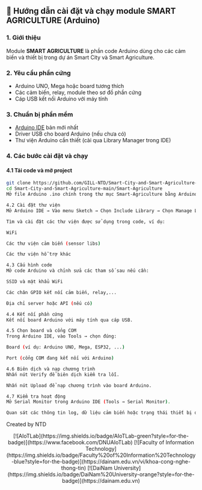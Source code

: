 ## 🚀 Hướng dẫn cài đặt và chạy module **SMART AGRICULTURE (Arduino)**

### 1. Giới thiệu

Module **SMART AGRICULTURE** là phần code Arduino dùng cho các cảm biến và thiết bị trong dự án Smart City và Smart Agriculture.

### 2. Yêu cầu phần cứng

- Arduino UNO, Mega hoặc board tương thích
- Các cảm biến, relay, module theo sơ đồ phần cứng
- Cáp USB kết nối Arduino với máy tính

### 3. Chuẩn bị phần mềm

- [Arduino IDE](https://www.arduino.cc/en/software) bản mới nhất
- Driver USB cho board Arduino (nếu chưa có)
- Thư viện Arduino cần thiết (cài qua Library Manager trong IDE)

### 4. Các bước cài đặt và chạy

#### 4.1 Tải code và mở project

```bash
git clone https://github.com/GILL-NTD/Smart-City-and-Smart-Agriculture-main.git
cd Smart-City-and-Smart-Agriculture-main/Smart-Agriculture
Mở file Arduino .ino chính trong thư mục Smart-Agriculture bằng Arduino IDE.

4.2 Cài đặt thư viện
Mở Arduino IDE → Vào menu Sketch → Chọn Include Library → Chọn Manage Libraries...

Tìm và cài đặt các thư viện được sử dụng trong code, ví dụ:

WiFi

Các thư viện cảm biến (sensor libs)

Các thư viện hỗ trợ khác

4.3 Cấu hình code
Mở code Arduino và chỉnh sửa các tham số sau nếu cần:

SSID và mật khẩu WiFi

Các chân GPIO kết nối cảm biến, relay,...

Địa chỉ server hoặc API (nếu có)

4.4 Kết nối phần cứng
Kết nối board Arduino với máy tính qua cáp USB.

4.5 Chọn board và cổng COM
Trong Arduino IDE, vào Tools → chọn đúng:

Board (ví dụ: Arduino UNO, Mega, ESP32, ...)

Port (cổng COM đang kết nối với Arduino)

4.6 Biên dịch và nạp chương trình
Nhấn nút Verify để biên dịch kiểm tra lỗi.

Nhấn nút Upload để nạp chương trình vào board Arduino.

4.7 Kiểm tra hoạt động
Mở Serial Monitor trong Arduino IDE (Tools → Serial Monitor).

Quan sát các thông tin log, dữ liệu cảm biến hoặc trạng thái thiết bị để đảm bảo chương trình hoạt động đúng.

```

Created by NTD

<div align="center"> [![AIoTLab](https://img.shields.io/badge/AIoTLab-green?style=for-the-badge)](https://www.facebook.com/DNUAIoTLab) [![Faculty of Information Technology](https://img.shields.io/badge/Faculty%20of%20Information%20Technology-blue?style=for-the-badge)](https://dainam.edu.vn/vi/khoa-cong-nghe-thong-tin) [![DaiNam University](https://img.shields.io/badge/DaiNam%20University-orange?style=for-the-badge)](https://dainam.edu.vn) </div>
